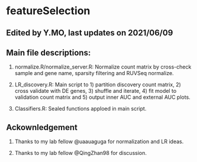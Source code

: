 # featureSelection

## Edited by Y.MO, last updates on 2021/06/09

## Main file descriptions:

1. normalize.R/normalize_server.R: Normalize count matrix by cross-check sample and gene name, sparsity filtering and RUVSeq normalize.

2. LR_discovery.R: Main script to 1) partition discovery count matrix, 2) cross validate with DE genes, 3) shuffle and iterate, 4) fit model to validation count matrix and 5) output inner AUC and external AUC plots.

3. Classifiers.R: Sealed functions apploed in main script.

## Ackownledgement

1. Thanks to my lab fellow @uaauaguga for normalization and LR ideas.

2. Thanks to my lab fellow @QingZhan98 for discussion.
